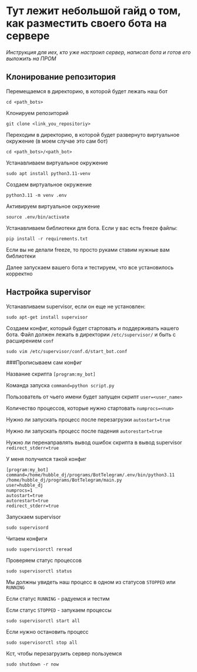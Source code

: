 # Тут лежит небольшой гайд о том, как разместить своего бота на сервере
*Инструкция для иех, кто уже настроил сервер, написал бота и готов его выложить на ПРОМ*

## Клонирование репозитория

Перемещаемся в директорию, в которой будет лежать наш бот
```
cd <path_bots>
```
Клонируем репозиторий
```
git clone <link_you_repositoriy>
```

Переходим в директорию, в которой будет развернуто виртуальное окружение (в моем случае это сам бот)
```
cd <path_bots>/<path_bot>
```

Устанавливаем виртуальное окружение
```
sudo apt install python3.11-venv
```

Создаем виртуальное окружение
```
python3.11 -m venv .env
```

Активируем виртуальное окружение
```
source .env/bin/activate
```

Устанавливаем библиотеки для бота. Если у вас есть freeze файлы:
```
pip install -r requirements.txt
```
Если вы не делали freeze, то просто руками ставим нужные вам библиотеки

Далее запускаем вашего бота и тестируем, что все установилось корректно

##  Настройка supervisor

Устанавливаем supervisor, если он еще не установлен:
```
sudo apt-get install supervisor
```

Создаем конфиг, который будет стартовать и поддерживать нашего бота. Файл должен лежать в директории ```/etc/supervisor/``` и быть с расширением ```conf```
```
sudo vim /etc/supervisor/conf.d/start_bot.conf
```

###Прописываем сам конфиг

Название скрипта ```[program:my_bot]```

Команда запуска ```command=python script.py```

Пользователь от чьего имени будет запущен скрипт ```user=<user_name>```

Количество процессов, которые нужно стартовать ```numprocs=<num>```

Нужно ли запускать процесс после перезагрузки ```autostart=true```

Нужно ли запускать процесс после падения ```autorestart=true```

Нужно ли перенаправлять вывод ошибок скрипта в вывод supervisor ```redirect_stderr=true```

У меня получился такой конфиг
```
[program:my_bot]
command=/home/hubble_dj/programs/BotTelegram/.env/bin/python3.11 /home/hubble_dj/programs/BotTelegram/main.py
user=hubble_dj
numprocs=1
autostart=true
autorestart=true
redirect_stderr=true
```


Запускаем supervisor
```
sudo supervisord
```

Читаем конфиги
```
sudo supervisorctl reread
```

Проверяем статус процессов
```
sudo supervisorctl status
```

Мы должны увидеть наш процесс в одном из статусов ```STOPPED``` или ```RUNNING```

Если статус ```RUNNING``` - радуемся и тестим

Если статус ```STOPPED``` - запукаем процессы
```
sudo supervisorctl start all
```

Если нужно остановить процесс
```
sudo supervisorctl stop all
```

Кст, чтобы перезагрузить сервер пользуемся
 ```
sudo shutdown -r now
```
